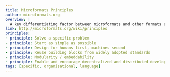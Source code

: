 ```yaml
---
title: Microformats Principles
author: microformats.org
overview: |
  A key differentiating factor between microformats and other formats are the principles upon which microformats have been researched, designed, and developed.
link: http://microformats.org/wiki/principles
principles:
- principle: Solve a specific problem
- principle: Start as simple as possible
- principle: Design for humans first, machines second
- principle: Reuse building blocks from widely adopted standards
- principle: Modularity / embeddability
- principle: Enable and encourage decentralized and distributed development, content, services
tags: [specific, organisational, language]
---
```

